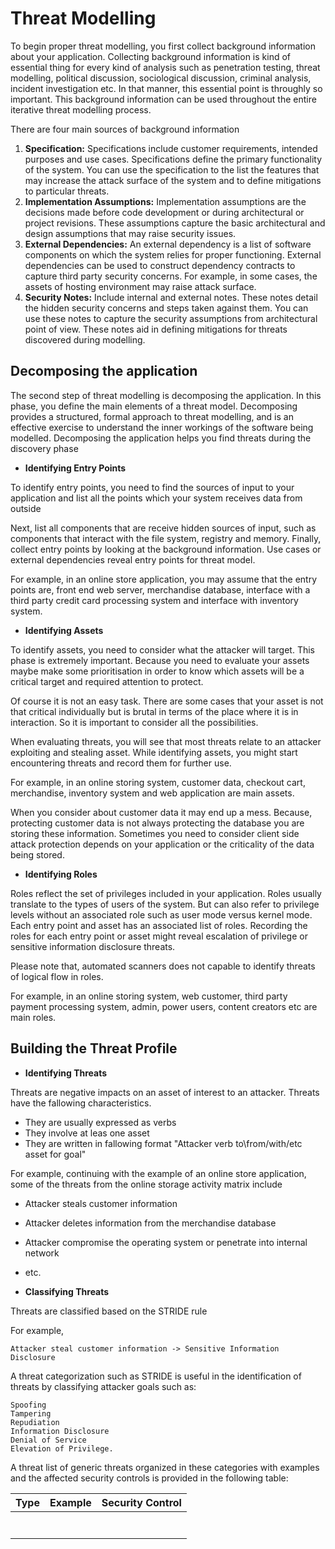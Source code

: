 # Threat Modelling

To begin proper threat modelling, you first collect background information about your application. Collecting background information is kind of essential thing for every kind of analysis such as penetration testing, threat modelling, political discussion, sociological discussion, criminal analysis, incident investigation etc. In that manner, this essential point is throughly so important. This background information can be used throughout the entire iterative threat modelling process.

There are four main sources of background information

1. **Specification:** Specifications include customer requirements, intended purposes and use cases. Specifications define the primary functionality of the system. You can use the specification to the list the features that may increase the attack surface of the system and to define mitigations to particular threats.
2. **Implementation Assumptions:** Implementation assumptions are the decisions made before code development or during architectural or project revisions. These assumptions capture the basic architectural and design assumptions that may raise security issues.
3. **External Dependencies:** An external dependency is a list of software components on which the system relies for proper functioning. External dependencies can be used to construct dependency contracts to capture third party security concerns. For example, in some cases, the assets of hosting environment may raise attack surface.
4. **Security Notes:** Include internal and external notes. These notes detail the hidden security concerns and steps taken against them. You can use these notes to capture the security assumptions from architectural point of view. These notes aid in defining mitigations for threats discovered during modelling.

## Decomposing the application

The second step of threat modelling is decomposing the application. In this phase, you define the main elements of a threat model. Decomposing provides a structured, formal approach to threat modelling, and is an effective exercise to understand the inner workings of the software being modelled. Decomposing the application helps you find threats during the discovery phase

* **Identifying Entry Points** 

To identify entry points, you need to find the sources of input to your application and list all the points which your system receives data from outside

Next, list all components that are receive hidden sources of input, such as components that interact with the file system, registry and memory. Finally, collect entry points by looking at the background information. Use cases or external dependencies reveal entry points for threat model.

For example, in an online store application, you may assume that the entry points are, front end web server, merchandise database, interface with a third party credit card processing system and interface with inventory system.

* **Identifying Assets**

To identify assets, you need to consider what the attacker will target. This phase is extremely important. Because you need to evaluate your assets maybe make some prioritisation in order to know which assets will be a critical target and required attention to protect.

Of course it is not an easy task. There are some cases that your asset is not that critical individually but is brutal in terms of the place where it is in interaction. So it is important to consider all the possibilities.

When evaluating threats, you will see that most threats relate to an attacker exploiting and stealing asset. While identifying assets, you might start encountering threats and record them for further use.

For example, in an online storing system, customer data, checkout cart, merchandise, inventory system and web application are main assets.

When you consider about customer data it may end up a mess. Because, protecting customer data is not always protecting the database you are storing these information. Sometimes you need to consider client side attack protection depends on your application or the criticality of the data being stored.

* **Identifying Roles**

Roles reflect the set of privileges included in your application. Roles usually translate to the types of users of the system. But can also refer to privilege levels without an associated role such as user mode versus kernel mode. Each entry point and asset has an associated list of roles. Recording the roles for each entry point or asset might reveal escalation of privilege or sensitive information disclosure threats.

Please note that, automated scanners does not capable to identify threats of logical flow in roles.

For example, in an online storing system, web customer, third party payment processing system, admin, power users, content creators etc are main roles.

## Building the Threat Profile

* **Identifying Threats**

Threats are negative impacts on an asset of interest to an attacker. Threats have the fallowing characteristics.

 * They are usually expressed as verbs 
 * They involve at leas one asset
 * They are written in fallowing format "Attacker verb to\from/with/etc asset for goal"

For example, continuing with the example of an online store application, some of the threats from the online storage activity matrix include

 * Attacker steals customer information
 * Attacker deletes information from the merchandise database
 * Attacker compromise the operating system or penetrate into internal network
 * etc.

* **Classifying Threats**

Threats are classified based on the STRIDE rule

For example,

    Attacker steal customer information -> Sensitive Information Disclosure

A threat categorization such as STRIDE is useful in the identification of threats by classifying attacker goals such as:

    Spoofing
    Tampering
    Repudiation
    Information Disclosure
    Denial of Service
    Elevation of Privilege.

A threat list of generic threats organized in these categories with examples and the affected security controls is provided in the following table:

|Type   |Example   |Security Control   |
|:---:|:---:|:---:|
|   |   |   |
|   |   |   |
|   |   |   |
|   |   |   |
|   |   |   |
|   |   |   |
|   |   |   |
